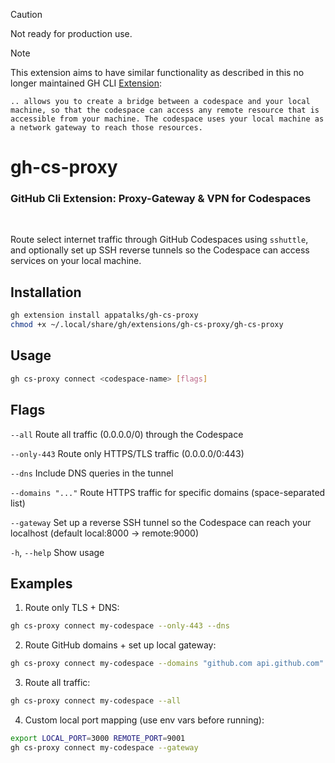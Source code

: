 > [!CAUTION]
> Not ready for production use.

> [!NOTE]
> This extension aims to have similar functionality as described in this no longer maintained GH CLI [Extension](https://docs.github.com/en/codespaces/developing-in-a-codespace/connecting-to-a-private-network#using-the-github-cli-extension-to-access-remote-resources):
>
> `.. allows you to create a bridge between a codespace and your local machine, so that the codespace can access any remote resource that is accessible from your machine. The codespace uses your local machine as a network gateway to reach those resources.`

# gh-cs-proxy
### GitHub Cli Extension: Proxy-Gateway & VPN for Codespaces
<br>


Route select internet traffic through GitHub Codespaces using `sshuttle`, and optionally set up SSH reverse tunnels so the Codespace can access services on your local machine.

## Installation

```bash
gh extension install appatalks/gh-cs-proxy
chmod +x ~/.local/share/gh/extensions/gh-cs-proxy/gh-cs-proxy
```

## Usage

```bash
gh cs-proxy connect <codespace-name> [flags]
```

## Flags

`--all`             Route all traffic (0.0.0.0/0) through the Codespace

`--only-443`        Route only HTTPS/TLS traffic (0.0.0.0/0:443)

`--dns`             Include DNS queries in the tunnel

`--domains "..."`  Route HTTPS traffic for specific domains (space-separated list)

`--gateway`         Set up a reverse SSH tunnel so the Codespace can reach your localhost (default local:8000 → remote:9000)

`-h`, `--help`      Show usage

## Examples

1. Route only TLS + DNS:
  ```bash
  gh cs-proxy connect my-codespace --only-443 --dns
  ```

2. Route GitHub domains + set up local gateway:
  ```bash
  gh cs-proxy connect my-codespace --domains "github.com api.github.com" --gateway
  ```

3. Route all traffic:
  ```bash
  gh cs-proxy connect my-codespace --all
  ```

4. Custom local port mapping (use env vars before running):
  ```bash
  export LOCAL_PORT=3000 REMOTE_PORT=9001
  gh cs-proxy connect my-codespace --gateway
  ```
